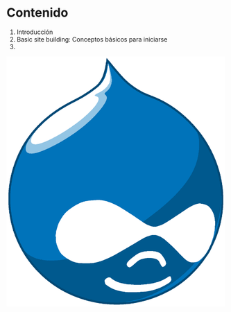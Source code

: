 # Contenido

1. Introducción
2. Basic site building: Conceptos básicos para iniciarse
3. 

![Logo Drupal](./img/drupal.png "Drupal")
